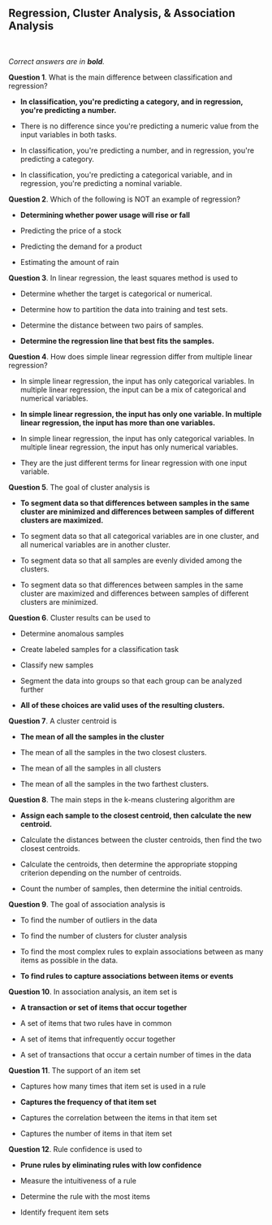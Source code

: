 ## Regression, Cluster Analysis, & Association Analysis
<br>

_Correct answers are in **bold**._
<br>


**Question 1**. What is the main difference between classification and regression?

* **In classification, you're predicting a category, and in regression, you're predicting a number.**

* There is no difference since you're predicting a numeric value from the input variables in both tasks.

* In classification, you're predicting a number, and in regression, you're predicting a category.

* In classification, you're predicting a categorical variable, and in regression, you're predicting a nominal variable.


**Question 2**. Which of the following is NOT an example of regression?

* **Determining whether power usage will rise or fall**

* Predicting the price of a stock

* Predicting the demand for a product

* Estimating the amount of rain


**Question 3**. In linear regression, the least squares method is used to

* Determine whether the target is categorical or numerical.

* Determine how to partition the data into training and test sets.

* Determine the distance between two pairs of samples.

* **Determine the regression line that best fits the samples.**


**Question 4**. How does simple linear regression differ from multiple linear regression?

* In simple linear regression, the input has only categorical variables. In multiple linear regression, the input can be a mix of categorical and numerical variables.

* **In simple linear regression, the input has only one variable. In multiple linear regression, the input has more than one variables.**

* In simple linear regression, the input has only categorical variables. In multiple linear regression, the input has only numerical variables.

* They are the just different terms for linear regression with one input variable.


**Question 5**. The goal of cluster analysis is

* **To segment data so that differences between samples in the same cluster are minimized and differences between samples of different clusters are maximized.**

* To segment data so that all categorical variables are in one cluster, and all numerical variables are in another cluster.

* To segment data so that all samples are evenly divided among the clusters.

* To segment data so that differences between samples in the same cluster are maximized and differences between samples of different clusters are minimized.


**Question 6**. Cluster results can be used to

* Determine anomalous samples

* Create labeled samples for a classification task

* Classify new samples

* Segment the data into groups so that each group can be analyzed further

* **All of these choices are valid uses of the resulting clusters.**


**Question 7**. A cluster centroid is

* **The mean of all the samples in the cluster**

* The mean of all the samples in the two closest clusters.

* The mean of all the samples in all clusters

* The mean of all the samples in the two farthest clusters.


**Question 8**. The main steps in the k-means clustering algorithm are

* **Assign each sample to the closest centroid, then calculate the new centroid.**

* Calculate the distances between the cluster centroids, then find the two closest centroids.

* Calculate the centroids, then determine the appropriate stopping criterion depending on the number of centroids.

* Count the number of samples, then determine the initial centroids.


**Question 9**. The goal of association analysis is

* To find the number of outliers in the data

* To find the number of clusters for cluster analysis

* To find the most complex rules to explain associations between as many items as possible in the data.

* **To find rules to capture associations between items or events**


**Question 10**. In association analysis, an item set is

* **A transaction or set of items that occur together**

* A set of items that two rules have in common

* A set of items that infrequently occur together

* A set of transactions that occur a certain number of times in the data


**Question 11**. The support of an item set

* Captures how many times that item set is used in a rule

* **Captures the frequency of that item set**

* Captures the correlation between the items in that item set

* Captures the number of items in that item set


**Question 12**. Rule confidence is used to

* **Prune rules by eliminating rules with low confidence**

* Measure the intuitiveness of a rule

* Determine the rule with the most items

* Identify frequent item sets
